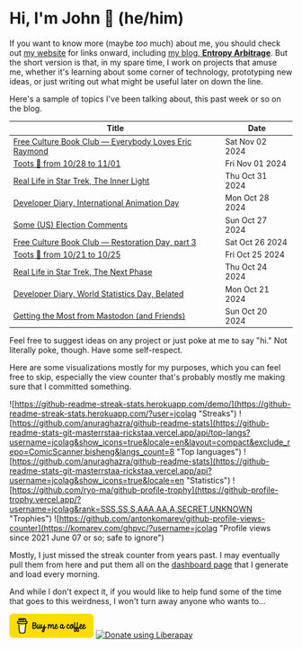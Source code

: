 # Hi, I'm John 👋 (he/him)

If you want to know more (maybe *too* much) about me, you should check out [my website](https://john.colagioia.net/) for links onward, including [my blog, **Entropy Arbitrage**](https://john.colagioia.net/blog).  But the short version is that, in my spare time, I work on projects that amuse me, whether it's learning about some corner of technology, prototyping new ideas, or just writing out what might be useful later on down the line.

Here's a sample of topics I've been talking about, this past week or so on the blog.

|Title|Date|
|-----|-------|
|[Free Culture Book Club — Everybody Loves Eric Raymond](https://john.colagioia.net/blog/2024/11/02/eler.html)|Sat Nov 02 2024|
|[Toots 🦣 from 10/28 to 11/01](https://john.colagioia.net/blog/2024/11/01/week.html)|Fri Nov 01 2024|
|[Real Life in Star Trek, The Inner Light](https://john.colagioia.net/blog/2024/10/31/inner-light.html)|Thu Oct 31 2024|
|[Developer Diary, International Animation Day](https://john.colagioia.net/blog/2024/10/28/animation.html)|Mon Oct 28 2024|
|[Some (US) Election Comments](https://john.colagioia.net/blog/2024/10/27/project-2025.html)|Sun Oct 27 2024|
|[Free Culture Book Club — Restoration Day, part 3](https://john.colagioia.net/blog/2024/10/26/restoration-day-3.html)|Sat Oct 26 2024|
|[Toots 🦣 from 10/21 to 10/25](https://john.colagioia.net/blog/2024/10/25/week.html)|Fri Oct 25 2024|
|[Real Life in Star Trek, The Next Phase](https://john.colagioia.net/blog/2024/10/24/next-phase.html)|Thu Oct 24 2024|
|[Developer Diary, World Statistics Day, Belated](https://john.colagioia.net/blog/2024/10/21/statistics.html)|Mon Oct 21 2024|
|[Getting the Most from Mastodon (and Friends)](https://john.colagioia.net/blog/2024/10/20/most-mastodon.html)|Sun Oct 20 2024|

Feel free to suggest ideas on any project or just poke at me to say "hi." Not literally poke, though. Have some self-respect.

Here are some visualizations mostly for my purposes, which you can feel free to skip, especially the view counter that's probably mostly me making sure that I committed something.

![https://github-readme-streak-stats.herokuapp.com/demo/](https://github-readme-streak-stats.herokuapp.com/?user=jcolag "Streaks")
![https://github.com/anuraghazra/github-readme-stats](https://github-readme-stats-git-masterrstaa-rickstaa.vercel.app/api/top-langs?username=jcolag&show_icons=true&locale=en&layout=compact&exclude_repo=ComicScanner,bisheng&langs_count=8 "Top languages")
![https://github.com/anuraghazra/github-readme-stats](https://github-readme-stats-git-masterrstaa-rickstaa.vercel.app/api?username=jcolag&show_icons=true&locale=en "Statistics")
![https://github.com/ryo-ma/github-profile-trophy](https://github-profile-trophy.vercel.app/?username=jcolag&rank=SSS,SS,S,AAA,AA,A,SECRET,UNKNOWN "Trophies")
![https://github.com/antonkomarev/github-profile-views-counter](https://komarev.com/ghpvc/?username=jcolag "Profile views since 2021 June 07 or so; safe to ignore")

Mostly, I just missed the streak counter from years past.  I may eventually pull them from here and put them all on the [dashboard page](https://github.com/jcolag/dash) that I generate and load every morning.

And while I don't expect it, if you would like to help fund some of the time that goes to this weirdness, I won't turn away anyone who wants to...

[<img src="images/default-yellow.png" alt="Buy Me a Coffee" width="150px"/>](https://www.buymeacoffee.com/jcolag)
<a href="https://liberapay.com/jcolag/donate"><img alt="Donate using Liberapay" src="https://liberapay.com/assets/widgets/donate.svg"></a>
